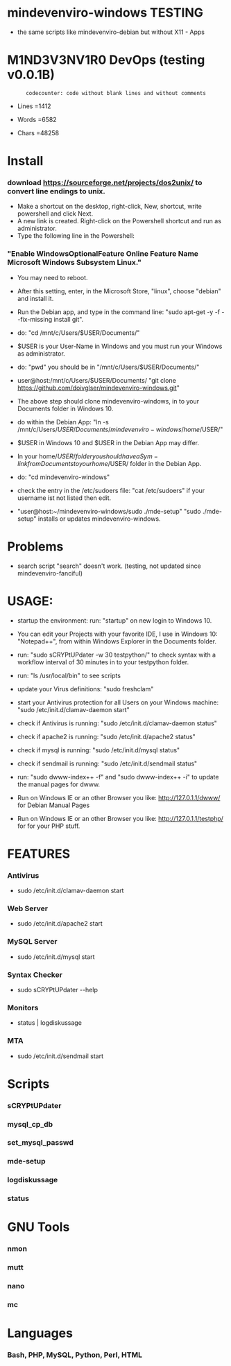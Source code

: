 # mindevenviro-windows TESTING

* the same scripts like mindevenviro-debian but without X11 - Apps

# M1ND3V3NV1R0 DevOps (testing v0.0.1B)

		  codecounter: code without blank lines and without comments

- Lines =1412

- Words =6582

- Chars =48258

# Install

### download https://sourceforge.net/projects/dos2unix/ to convert line endings to unix.

* Make a shortcut on the desktop, right-click, New, shortcut, write powershell and click Next. 
* A new link is created. Right-click on the Powershell shortcut and run as administrator. 
* Type the following line in the Powershell: 

### "Enable WindowsOptionalFeature Online Feature Name Microsoft Windows Subsystem Linux." 

* You may need to reboot. 

* After this setting, enter, in the Microsoft Store, "linux", choose "debian" and install it.

* Run the Debian app, and type in the command line: "sudo apt-get -y -f --fix-missing install git".

* do: "cd /mnt/c/Users/$USER/Documents/" 

* $USER is your User-Name in Windows and you must run your Windows as administrator.

* do: "pwd" you should be in "/mnt/c/Users/$USER/Documents/"

* user@host:/mnt/c/Users/$USER/Documents/ "git clone https://github.com/doivglser/mindevenviro-windows.git" 

* The above step should clone mindevenviro-windows, in to your Documents folder in Windows 10.

* do within the Debian App: "ln -s /mnt/c/Users/$USER/Documents/mindevenviro-windows /home/$USER/"

* $USER in Windows 10 and $USER in the Debian App may differ.

* In your home/$USER/ folder you should have a Sym-link from Documents to your home/$USER/ folder in the Debian App.

* do: "cd mindevenviro-windows"

* check the entry in the /etc/sudoers file: "cat /etc/sudoers" if your username ist not listed then edit.

* "user@host:~/mindevenviro-windows/sudo ./mde-setup" "sudo ./mde-setup" installs or updates mindevenviro-windows.

# Problems

* search script "search" doesn't work. (testing, not updated since mindevenviro-fanciful)

# USAGE:

* startup the environment: run: "startup" on new login to Windows 10.

* You can edit your Projects with your favorite IDE, I use in Windows 10: "Notepad++", from within Windows Explorer in the Documents folder.

* run: "sudo sCRYPtUPdater -w 30 testpython/" to check syntax with a workflow interval of 30 minutes in to your testpython folder.

* run: "ls /usr/local/bin" to see scripts

* update your Virus definitions: "sudo freshclam"

* start your Antivirus protection for all Users on your Windows machine: "sudo /etc/init.d/clamav-daemon start"

* check if Antivirus is running: "sudo /etc/init.d/clamav-daemon status"

* check if apache2 is running: "sudo /etc/init.d/apache2 status"

* check if mysql is running: "sudo /etc/init.d/mysql status"

* check if sendmail is running: "sudo /etc/init.d/sendmail status"

* run: "sudo dwww-index++ -f" and "sudo dwww-index++ -i" to update the manual pages for dwww.

* Run on Windows IE or an other Browser you like: http://127.0.1.1/dwww/ for Debian Manual Pages

* Run on Windows IE or an other Browser you like: http://127.0.1.1/testphp/ for for your PHP stuff.

# FEATURES

### Antivirus
* sudo /etc/init.d/clamav-daemon start
### Web Server
* sudo /etc/init.d/apache2 start
### MySQL Server
* sudo /etc/init.d/mysql start
### Syntax Checker
* sudo sCRYPtUPdater --help
### Monitors
* status | logdiskussage
### MTA
* sudo /etc/init.d/sendmail start

# Scripts

### sCRYPtUPdater
### mysql_cp_db
### set_mysql_passwd
### mde-setup
### logdiskussage
### status

# GNU Tools

### nmon
### mutt
### nano
### mc

# Languages

###  Bash, PHP, MySQL, Python, Perl, HTML